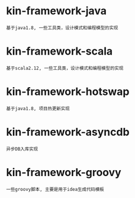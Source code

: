 # **kin-framework-java**
    基于java1.8, 一些工具类，设计模式和编程模型的实现
# **kin-framework-scala**
    基于scala2.12, 一些工具类，设计模式和编程模型的实现
# **kin-framework-hotswap**
    基于java1.8, 项目热更新实现
# **kin-framework-asyncdb**
    异步DB入库实现
# **kin-framework-groovy**
    一些groovy脚本, 主要是用于idea生成代码模板